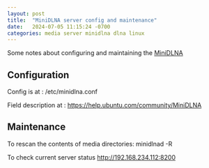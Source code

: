 ```yaml
---
layout: post
title:  "MiniDLNA server config and maintenance"
date:   2024-07-05 11:15:24 -0700
categories: media server minidlna dlna linux
---
```


Some notes about configuring and maintaining the [MiniDLNA](https://help.ubuntu.com/community/MiniDLNA)

## Configuration

Config is at : /etc/minidlna.conf

Field description at : https://help.ubuntu.com/community/MiniDLNA

## Maintenance

To rescan the contents of media directories:
minidlnad -R

To check current server status
http://192.168.234.112:8200